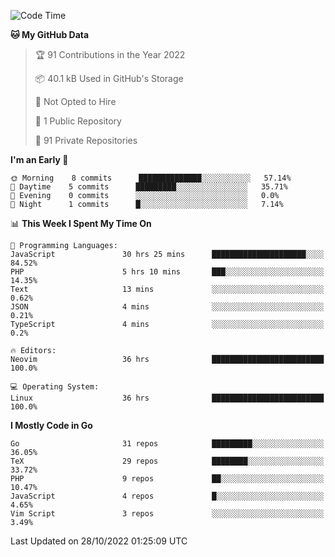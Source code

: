 
<!--START_SECTION:waka-->
![Code Time](http://img.shields.io/badge/Code%20Time-2%2C751%20hrs%2023%20mins-blue)

**🐱 My GitHub Data** 

> 🏆 91 Contributions in the Year 2022
 > 
> 📦 40.1 kB Used in GitHub's Storage 
 > 
> 🚫 Not Opted to Hire
 > 
> 📜 1 Public Repository 
 > 
> 🔑 91 Private Repositories  
 > 
**I'm an Early 🐤** 

```text
🌞 Morning    8 commits      ██████████████░░░░░░░░░░░   57.14% 
🌆 Daytime    5 commits      █████████░░░░░░░░░░░░░░░░   35.71% 
🌃 Evening    0 commits      ░░░░░░░░░░░░░░░░░░░░░░░░░   0.0% 
🌙 Night      1 commits      █░░░░░░░░░░░░░░░░░░░░░░░░   7.14%

```


📊 **This Week I Spent My Time On** 

```text
💬 Programming Languages: 
JavaScript               30 hrs 25 mins      █████████████████████░░░░   84.52% 
PHP                      5 hrs 10 mins       ███░░░░░░░░░░░░░░░░░░░░░░   14.35% 
Text                     13 mins             ░░░░░░░░░░░░░░░░░░░░░░░░░   0.62% 
JSON                     4 mins              ░░░░░░░░░░░░░░░░░░░░░░░░░   0.21% 
TypeScript               4 mins              ░░░░░░░░░░░░░░░░░░░░░░░░░   0.2%

🔥 Editors: 
Neovim                   36 hrs              █████████████████████████   100.0%

💻 Operating System: 
Linux                    36 hrs              █████████████████████████   100.0%

```

**I Mostly Code in Go** 

```text
Go                       31 repos            █████████░░░░░░░░░░░░░░░░   36.05% 
TeX                      29 repos            ████████░░░░░░░░░░░░░░░░░   33.72% 
PHP                      9 repos             ██░░░░░░░░░░░░░░░░░░░░░░░   10.47% 
JavaScript               4 repos             █░░░░░░░░░░░░░░░░░░░░░░░░   4.65% 
Vim Script               3 repos             ░░░░░░░░░░░░░░░░░░░░░░░░░   3.49%

```



 Last Updated on 28/10/2022 01:25:09 UTC
<!--END_SECTION:waka-->
